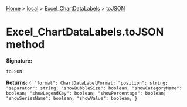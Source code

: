 [Home](./index) &gt; [local](local.md) &gt; [Excel\_ChartDataLabels](local.excel_chartdatalabels.md) &gt; [toJSON](local.excel_chartdatalabels.tojson.md)

# Excel\_ChartDataLabels.toJSON method


**Signature:**
```javascript
toJSON:
```
**Returns:** `{
            "format": ChartDataLabelFormat;
            "position": string;
            "separator": string;
            "showBubbleSize": boolean;
            "showCategoryName": boolean;
            "showLegendKey": boolean;
            "showPercentage": boolean;
            "showSeriesName": boolean;
            "showValue": boolean;
        }`

